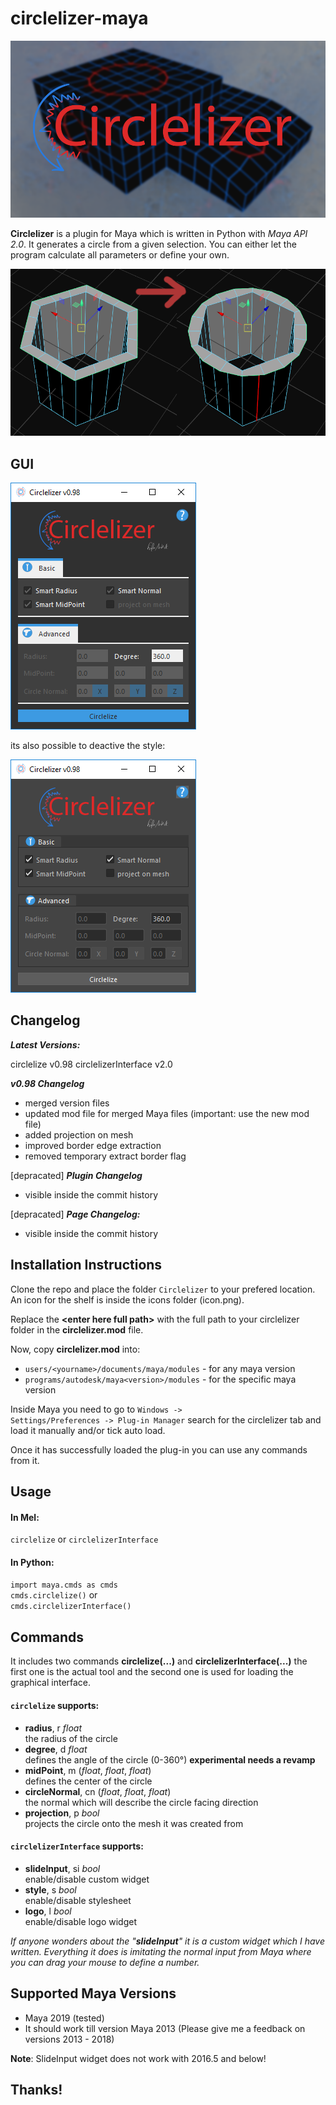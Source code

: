 # circlelizer-maya

![cover image for circlelizer-maya](resources/cover.png)

**Circlelizer** is a plugin for Maya which is written in Python with *Maya API 2.0*. It generates a circle from a given selection. You can either let the program calculate all parameters or define your own.

![example](resources/example_01.png)

## GUI
![gui](resources/gui_view098.png)

its also possible to deactive the style:

![gui](resources/gui_view_nostyle098.png)

## Changelog
***Latest Versions:***

circlelize v0.98
circlelizerInterface v2.0


***v0.98 Changelog***

- merged version files
- updated mod file for merged Maya files (important: use the new mod file)
- added projection on mesh
- improved border edge extraction
- removed temporary extract border flag

[depracated]
***Plugin Changelog***
- visible inside the commit history

[depracated]
***Page Changelog:***
- visible inside the commit history


## Installation Instructions

Clone the repo and place the folder `Circlelizer` to your prefered location. An icon for the shelf is inside the icons folder (icon.png).

Replace the **\<enter here full path\>** with the full path to your circlelizer folder in the **circlelizer.mod** file.

Now, copy **circlelizer.mod** into:

- <code>users/\<yourname>/documents/maya/modules</code> - for any maya version
- <code>programs/autodesk/maya\<version>/modules</code> - for the <version> specific maya version


Inside Maya you need to go to <code>Windows -> Settings/Preferences -> Plug-in Manager</code> search for the circlelizer tab and load it manually and/or tick auto load.

Once it has successfully loaded the plug-in you can use any commands from it.

## Usage

#### In Mel:
<code>circlelize</code> or <code>circlelizerInterface</code>

#### In Python:

<code>import maya.cmds as cmds</code><br>
<code>cmds.circlelize()</code> or <br>
<code>cmds.circlelizerInterface()</code><br>



## Commands
It includes two commands **circlelize(...)** and **circlelizerInterface(...)** the first one is the actual tool and the second one is used for loading the graphical interface.

#### <code>circlelize</code> supports:
- **radius**, r *float* <br>
the radius of the circle
- **degree**, d *float* <br>
defines the angle of the circle (0-360°) **experimental needs a revamp**
- **midPoint**, m (*float*, *float*, *float*) <br>
defines the center of the circle
- **circleNormal**, cn (*float*, *float*, *float*) <br>
the normal which will describe the circle facing direction
- **projection**, p *bool* <br>
    projects the circle onto the mesh it was created from


#### <code>circlelizerInterface</code> supports:
- **slideInput**, si *bool* <br>
enable/disable custom widget
- **style**, s *bool* <br>
enable/disable stylesheet
- **logo**, l *bool* <br>
enable/disable logo widget

*If anyone wonders about the "__slideInput__" it is a custom widget which I have written. Everything it does is imitating the normal input from Maya where you can drag your mouse to define a number.*

## Supported Maya Versions
- Maya 2019 (tested)
- It should work till version Maya 2013 (Please give me a feedback on versions 2013 - 2018)

**Note**: SlideInput widget does not work with 2016.5 and below!

## Thanks!
